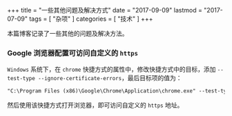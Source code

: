 +++
title = "一些其他问题及解决方式"
date = "2017-09-09"
lastmod = "2017-07-09"
tags = [
    "杂项"
]
categories = [
    "技术"
]
+++

本篇博客记录了一些其他的问题及解决方法。

<!--more-->

### Google 浏览器配置可访问自定义的 `https`

`Windows` 系统下，在 `chrome` 快捷方式的属性中，修改快捷方式中的目标，添加 `--test-type --ignore-certificate-errors`，最后目标项的值为：
```markdown
"C:\Program Files (x86)\Google\Chrome\Application\chrome.exe" --test-type --ignore-certificate-errors
```
然后使用该快捷方式打开浏览器，即可访问自定义的 `https` 地址。
